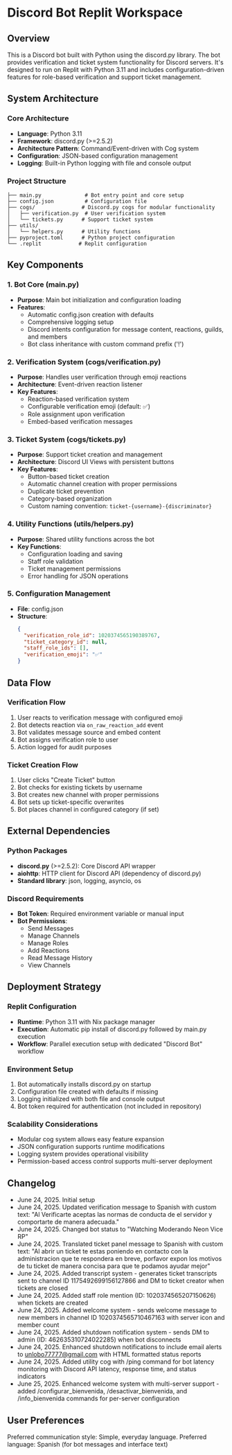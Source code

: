 # Discord Bot Replit Workspace

## Overview

This is a Discord bot built with Python using the discord.py library. The bot provides verification and ticket system functionality for Discord servers. It's designed to run on Replit with Python 3.11 and includes configuration-driven features for role-based verification and support ticket management.

## System Architecture

### Core Architecture
- **Language**: Python 3.11
- **Framework**: discord.py (>=2.5.2)
- **Architecture Pattern**: Command/Event-driven with Cog system
- **Configuration**: JSON-based configuration management
- **Logging**: Built-in Python logging with file and console output

### Project Structure
```
├── main.py              # Bot entry point and core setup
├── config.json          # Configuration file
├── cogs/               # Discord.py cogs for modular functionality
│   ├── verification.py  # User verification system
│   └── tickets.py      # Support ticket system
├── utils/
│   └── helpers.py      # Utility functions
├── pyproject.toml      # Python project configuration
└── .replit            # Replit configuration
```

## Key Components

### 1. Bot Core (main.py)
- **Purpose**: Main bot initialization and configuration loading
- **Features**: 
  - Automatic config.json creation with defaults
  - Comprehensive logging setup
  - Discord intents configuration for message content, reactions, guilds, and members
  - Bot class inheritance with custom command prefix ('!')

### 2. Verification System (cogs/verification.py)
- **Purpose**: Handles user verification through emoji reactions
- **Architecture**: Event-driven reaction listener
- **Key Features**:
  - Reaction-based verification system
  - Configurable verification emoji (default: ✅)
  - Role assignment upon verification
  - Embed-based verification messages

### 3. Ticket System (cogs/tickets.py)
- **Purpose**: Support ticket creation and management
- **Architecture**: Discord UI Views with persistent buttons
- **Key Features**:
  - Button-based ticket creation
  - Automatic channel creation with proper permissions
  - Duplicate ticket prevention
  - Category-based organization
  - Custom naming convention: `ticket-{username}-{discriminator}`

### 4. Utility Functions (utils/helpers.py)
- **Purpose**: Shared utility functions across the bot
- **Key Functions**:
  - Configuration loading and saving
  - Staff role validation
  - Ticket management permissions
  - Error handling for JSON operations

### 5. Configuration Management
- **File**: config.json
- **Structure**:
  ```json
  {
    "verification_role_id": 1020374565190389767,
    "ticket_category_id": null,
    "staff_role_ids": [],
    "verification_emoji": "✅"
  }
  ```

## Data Flow

### Verification Flow
1. User reacts to verification message with configured emoji
2. Bot detects reaction via `on_raw_reaction_add` event
3. Bot validates message source and embed content
4. Bot assigns verification role to user
5. Action logged for audit purposes

### Ticket Creation Flow
1. User clicks "Create Ticket" button
2. Bot checks for existing tickets by username
3. Bot creates new channel with proper permissions
4. Bot sets up ticket-specific overwrites
5. Bot places channel in configured category (if set)

## External Dependencies

### Python Packages
- **discord.py** (>=2.5.2): Core Discord API wrapper
- **aiohttp**: HTTP client for Discord API (dependency of discord.py)
- **Standard library**: json, logging, asyncio, os

### Discord Requirements
- **Bot Token**: Required environment variable or manual input
- **Bot Permissions**: 
  - Send Messages
  - Manage Channels
  - Manage Roles
  - Add Reactions
  - Read Message History
  - View Channels

## Deployment Strategy

### Replit Configuration
- **Runtime**: Python 3.11 with Nix package manager
- **Execution**: Automatic pip install of discord.py followed by main.py execution
- **Workflow**: Parallel execution setup with dedicated "Discord Bot" workflow

### Environment Setup
1. Bot automatically installs discord.py on startup
2. Configuration file created with defaults if missing
3. Logging initialized with both file and console output
4. Bot token required for authentication (not included in repository)

### Scalability Considerations
- Modular cog system allows easy feature expansion
- JSON configuration supports runtime modifications
- Logging system provides operational visibility
- Permission-based access control supports multi-server deployment

## Changelog
- June 24, 2025. Initial setup
- June 24, 2025. Updated verification message to Spanish with custom text: "Al Verificarte aceptas las normas de conducta de el servidor y comportarte de manera adecuada."
- June 24, 2025. Changed bot status to "Watching Moderando Neon Vice RP"
- June 24, 2025. Translated ticket panel message to Spanish with custom text: "Al abrir un ticket te estas poniendo en contacto con la administracion que te respondera en breve, porfavor expon los motivos de tu ticket de manera concisa para que te podamos ayudar mejor"
- June 24, 2025. Added transcript system - generates ticket transcripts sent to channel ID 1175492699156127866 and DM to ticket creator when tickets are closed
- June 24, 2025. Added staff role mention (ID: 1020374565207150626) when tickets are created
- June 24, 2025. Added welcome system - sends welcome message to new members in channel ID 1020374565710467163 with server icon and member count
- June 24, 2025. Added shutdown notification system - sends DM to admin (ID: 462635310724022285) when bot disconnects
- June 24, 2025. Enhanced shutdown notifications to include email alerts to unlobo77777@gmail.com with HTML formatted status reports
- June 24, 2025. Added utility cog with /ping command for bot latency monitoring with Discord API latency, response time, and status indicators
- June 25, 2025. Enhanced welcome system with multi-server support - added /configurar_bienvenida, /desactivar_bienvenida, and /info_bienvenida commands for per-server configuration

## User Preferences

Preferred communication style: Simple, everyday language.
Preferred language: Spanish (for bot messages and interface text)